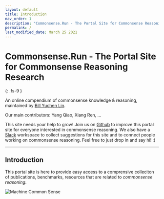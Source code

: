 ```yaml
---
layout: default
title: Introduction
nav_order: 1
description: "Commonsense.Run - The Portal Site for Commonsense Reasoning Research"
permalink: /
last_modified_date: March 25 2021
---
```


# Commonsense.Run - The Portal Site for Commonsense Reasoning Research
{: .fs-9 }
&nbsp;

An online compendium of commonsense knowledge & reasoning, maintained by [Bill Yuchen Lin](https://yuchenlin.xyz).

Our main contributors: Yang Qiao, Xiang Ren, ...

This site needs your help to grow! Join us on [Github]() to improve this portal site for everyone interested in commonsense reasoning. 
We also have a [Slack]() workspace to collect suggestions for this site and to connect people working on commonsense reasoning. Feel free to just drop in and say hi! :)


---

## Introduction
This portal site is here to provide easy access to a comprensive colleciton of publications, benchmarks, resources that are related to *commonsense reasoning*. 

![Machine Common Sense](https://www.darpa.mil/DDM_Gallery/teaching-machines-619-316.jpg)
<!-- {: .fs-6 .fw-300 } -->

<!-- Our Contributors:  -->

<!-- [Get started now](#getting-started){: .btn .btn-primary .fs-5 .mb-4 .mb-md-0 .mr-2 } [View it on GitHub](https://github.com/Commonsense-Run/commonsense-run.github.io){: .btn .fs-5 .mb-4 .mb-md-0 } -->

<!-- --- -->
<!-- 
## Introduction -->
<!-- # Commonsense Reasoning

To make it as easy as possible to write documentation in plain Markdown, most UI components are styled using default Markdown elements with few additional CSS classes needed.
{: .fs-6 .fw-300 } -->